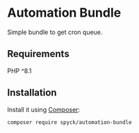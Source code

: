 # Automation Bundle

Simple bundle to get cron queue. 

## Requirements
PHP ^8.1

## Installation
Install it using [Composer](https://getcomposer.org/):

```sh
composer require spyck/automation-bundle
```
